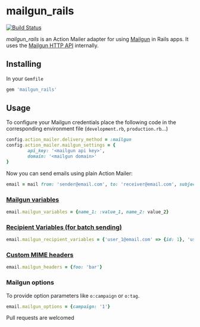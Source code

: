 # mailgun_rails

[![Build Status](https://travis-ci.org/jorgemanrubia/mailgun_rails.svg?branch=master)](https://travis-ci.org/jorgemanrubia/mailgun_rails)

*mailgun_rails* is an Action Mailer adapter for using [Mailgun](http://www.mailgun.com/) in Rails apps. It uses the [Mailgun HTTP API](http://documentation.mailgun.com/api_reference.html) internally.

## Installing

In your `Gemfile`

```ruby
gem 'mailgun_rails'
```

## Usage

To configure your Mailgun credentials place the following code in the corresponding environment file (`development.rb`, `production.rb`...)

```ruby
config.action_mailer.delivery_method = :mailgun
config.action_mailer.mailgun_settings = {
		api_key: '<mailgun api key>',
		domain: '<mailgun domain>'
}
```

Now you can send emails using plain Action Mailer:

```ruby
email = mail from: 'sender@email.com', to: 'receiver@email.com', subject: 'this is an email'
```

### [Mailgun variables](http://documentation.mailgun.com/user_manual.html#attaching-data-to-messages)

```ruby
email.mailgun_variables = {name_1: :value_1, name_2: value_2}
```

### [Recipient Variables (for batch sending)](http://documentation.mailgun.com/user_manual.html#batch-sending)

```ruby
email.mailgun_recipient_variables = {'user_1@email.com' => {id: 1}, 'user_2@email.com' => {id: 2}}
```

### [Custom MIME headers](http://documentation.mailgun.com/api-sending.html#sending)

```ruby
email.mailgun_headers = {foo: 'bar'}
```

### Mailgun options

To provide option parameters like `o:campaign` or `o:tag`.

```ruby
email.mailgun_options = {campaign: '1'}
```

Pull requests are welcomed


